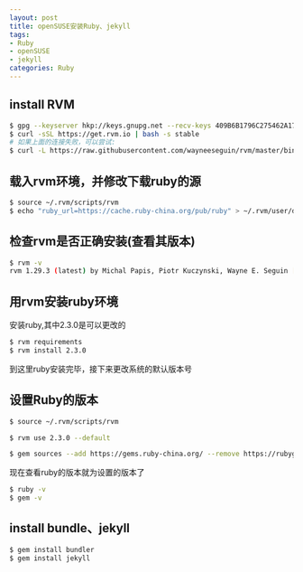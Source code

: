 ```yaml
---
layout: post                                                                                                                                          
title: openSUSE安装Ruby、jekyll
tags:  
- Ruby
- openSUSE
- jekyll
categories: Ruby
---
```


## install RVM
```bash
$ gpg --keyserver hkp://keys.gnupg.net --recv-keys 409B6B1796C275462A1703113804BB82D39DC0E3
$ curl -sSL https://get.rvm.io | bash -s stable
# 如果上面的连接失败，可以尝试:
$ curl -L https://raw.githubusercontent.com/wayneeseguin/rvm/master/binscripts/rvm-installer | bash -s stable
```

## 载入rvm环境，并修改下载ruby的源
```bash
$ source ~/.rvm/scripts/rvm
$ echo "ruby_url=https://cache.ruby-china.org/pub/ruby" > ~/.rvm/user/db
```

## 检查rvm是否正确安装(查看其版本)
```bash
$ rvm -v
rvm 1.29.3 (latest) by Michal Papis, Piotr Kuczynski, Wayne E. Seguin [https://rvm.io]
```

## 用rvm安装ruby环境
安装ruby,其中2.3.0是可以更改的
```bash
$ rvm requirements
$ rvm install 2.3.0
```
到这里ruby安装完毕，接下来更改系统的默认版本号

## 设置Ruby的版本
```bash
$ source ~/.rvm/scripts/rvm 

$ rvm use 2.3.0 --default

$ gem sources --add https://gems.ruby-china.org/ --remove https://rubygems.org/
```

现在查看ruby的版本就为设置的版本了

```bash
$ ruby -v
$ gem -v
```
## install bundle、jekyll
```bash
$ gem install bundler
$ gem install jekyll
```


